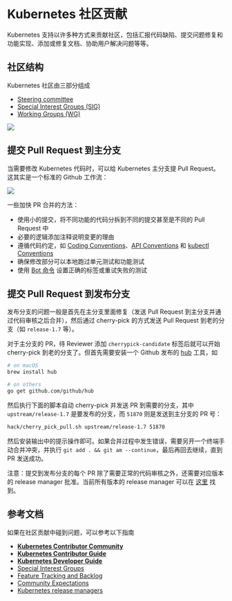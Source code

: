 # Kubernetes 社区贡献

Kubernetes 支持以许多种方式来贡献社区，包括汇报代码缺陷、提交问题修复和功能实现、添加或修复文档、协助用户解决问题等等。

## 社区结构

Kubernetes 社区由三部分组成

- [Steering committee](http://blog.kubernetes.io/2017/10/kubernetes-community-steering-committee-election-results.html)
- [Special Interest Groups (SIG)](https://contributor.kubernetes.io/sigs/)
- [Working Groups (WG)](https://contributor.kubernetes.io/sigs/#master-working-group-list)

![](images/community.png)

## 提交 Pull Request 到主分支

当需要修改 Kubernetes 代码时，可以给 Kubernetes 主分支提 Pull Request。这其实是一个标准的 Github 工作流：

![](images/git_workflow.png)

一些加快 PR 合并的方法：

- 使用小的提交，将不同功能的代码分拆到不同的提交甚至是不同的 Pull Request 中
- 必要的逻辑添加注释说明变更的理由
- 遵循代码约定，如 [Coding Conventions](https://github.com/kubernetes/community/blob/master/contributors/devel/coding-conventions.md)、[API Conventions](https://github.com/kubernetes/community/blob/master/contributors/devel/api-conventions.md) 和 [kubectl Conventions](https://github.com/kubernetes/community/blob/master/contributors/devel/kubectl-conventions.md)
- 确保修改部分可以本地跑过单元测试和功能测试
- 使用 [Bot 命令](https://prow.k8s.io/command-help) 设置正确的标签或重试失败的测试

## 提交 Pull Request 到发布分支

发布分支的问题一般是首先在主分支里面修复（发送 Pull Request 到主分支并通过代码审核之后合并），然后通过 cherry-pick 的方式发送 Pull Request 到老的分支（如 `release-1.7` 等）。

对于主分支的 PR，待 Reviewer 添加 `cherrypick-candidate` 标签后就可以开始 cherry-pick 到老的分支了。但首先需要安装一个 Github 发布的 [hub](https://github.com/github/hub) 工具，如

```sh
# on macOS
brew install hub

# on others
go get github.com/github/hub
```

然后执行下面的脚本自动 cherry-pick 并发送 PR 到需要的分支，其中 `upstream/release-1.7` 是要发布的分支，而 `51870` 则是发送到主分支的 PR 号：

```sh
hack/cherry_pick_pull.sh upstream/release-1.7 51870
```

然后安装输出中的提示操作即可。如果合并过程中发生错误，需要另开一个终端手动合并冲突，并执行 `git add . && git am --continue`，最后再回去继续，直到 PR 发送成功。

注意：提交到发布分支的每个 PR 除了需要正常的代码审核之外，还需要对应版本的 release manager 批准。当前所有版本的 release manager 可以在 [这里](https://github.com/kubernetes/sig-release/blob/master/release-managers.md) 找到。

## 参考文档

如果在社区贡献中碰到问题，可以参考以下指南

- **[Kubernetes Contributor Community](https://contributor.kubernetes.io/)**
- **[Kubernetes Contributor Guide](https://github.com/kubernetes/community/tree/master/contributors/guide)**
- **[Kubernetes Developer Guide](https://github.com/kubernetes/community/tree/master/contributors/devel)**
- [Special Interest Groups](https://github.com/kubernetes/community)
- [Feature Tracking and Backlog](https://github.com/kubernetes/features)
- [Community Expectations](https://github.com/kubernetes/community/blob/master/contributors/guide/community-expectations.md)
- [Kubernetes release managers](https://github.com/kubernetes/sig-release/blob/master/release-managers.md)

